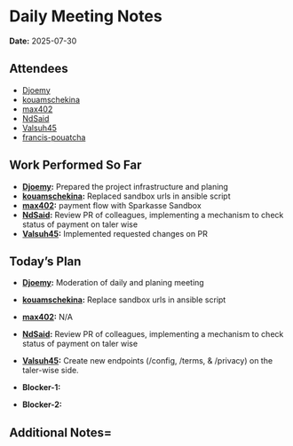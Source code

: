 # # 
# Daily Meeting Notes

**Date:** 2025-07-30

## Attendees
- [Djoemy](https://github.com/Djoemy)
- [kouamschekina](https://github.com/kouamschekina)
- [max402](https://github.com/max402) 
- [NdSaid](https://github.com/NdSaid)
- [Valsuh45](https://github.com/Valsuh45)
- [francis-pouatcha](https://github.com/francis-pouatcha)

## Work Performed So Far
- **[Djoemy](https://github.com/Djoemy):** Prepared the project infrastructure and planing
- **[kouamschekina](https://github.com/kouamschekina):** Replaced sandbox urls in ansible script
- **[max402](https://github.com/max402):** payment flow with Sparkasse Sandbox
- **[NdSaid](https://github.com/NdSaid):** Review PR of colleagues, implementing a mechanism to check status of payment on taler wise 
- **[Valsuh45](https://github.com/Valsuh45):** Implemented requested changes on PR

## Today’s Plan
- **[Djoemy](https://github.com/Djoemy):** Moderation of daily and planing meeting
- **[kouamschekina](https://github.com/kouamschekina):** Replace sandbox urls in ansible script
- **[max402](https://github.com/max402):** N/A
- **[NdSaid](https://github.com/NdSaid):** Review PR of colleagues, implementing a mechanism to check status of payment on taler wise 
- **[Valsuh45](https://github.com/Valsuh45):** Create new endpoints (/config, /terms, & /privacy) on the taler-wise side.
- **Blocker-1:** 

- **Blocker-2:** 

## Additional Notes=





